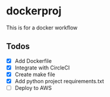 # dockerproj
This is for a docker workflow 

## Todos
- [x] Add Dockerfile 
- [x] Integrate with CircleCI 
- [x] Create make file 
- [x] Add python project requirements.txt 
- [ ] Deploy to AWS 
